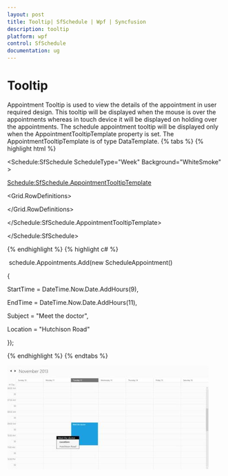 ```yaml
---
layout: post
title: Tooltip| SfSchedule | Wpf | Syncfusion
description: tooltip
platform: wpf
control: SfSchedule
documentation: ug
---
```


# Tooltip

Appointment Tooltip is used to view the details of the appointment in user required design. This tooltip will be displayed when the mouse is over the appointments whereas in touch device it will be displayed on holding over the appointments. The schedule appointment tooltip will be displayed only when the AppointmentTooltipTemplate property is set. The AppointmentTooltipTemplate is of type DataTemplate.
{% tabs %}
{% highlight html %}




<Schedule:SfSchedule ScheduleType="Week" Background="WhiteSmoke" >

<Schedule:SfSchedule.AppointmentTooltipTemplate>

<DataTemplate>

<Grid Background="WhiteSmoke"  Height="90" Width="210">

<Grid.RowDefinitions>

<RowDefinition/>

<RowDefinition Height="10"/>

<RowDefinition/>

<RowDefinition />

</Grid.RowDefinitions>

<Border Grid.Row="0" Background="{Binding AppointmentBackground}">

<TextBlock Margin="10,5,0,0"  FontSize="16" Text="{Binding Subject}" Grid.Row="0"/>

</Border>

<TextBlock FontSize="16" FontWeight="Bold" FontStyle="Italic" Margin="20,0,0,0" Text="Location: " Grid.Row="2"/>

<TextBlock FontSize="16" Margin="20,0,0,0" Text="{Binding Location}" Grid.Row="3"/>

</Grid>

</DataTemplate>

</Schedule:SfSchedule.AppointmentTooltipTemplate>

</Schedule:SfSchedule>


{% endhighlight  %}
{% highlight c# %}




 schedule.Appointments.Add(new ScheduleAppointment()

{

StartTime = DateTime.Now.Date.AddHours(9),

EndTime = DateTime.Now.Date.AddHours(11),

Subject = "Meet the doctor",

Location = "Hutchison Road"

});

{% endhighlight  %}
{% endtabs %}

![](Tooltip_images/Tooltip_img1.jpeg)



